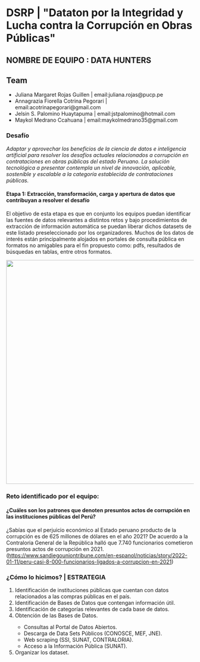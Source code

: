 # DSRP | "Dataton por la Integridad y Lucha contra la Corrupción en Obras Públicas"

## NOMBRE DE EQUIPO : **DATA HUNTERS**

## Team
<ul>
  <li>Juliana Margaret Rojas Guillen       | email:juliana.rojas@pucp.pe</li>
  <li>Annagrazia Fiorella Cotrina Pegorari | email:acotrinapegorari@gmail.com </li>
  <li>Jelsin S. Palomino Huaytapuma        | email:jstpalomino@hotmail.com </li>
  <li>Maykol Medrano Ccahuana              | email:maykolmedrano35@gmail.com</li>
 </ul>

### Desafío
<em>Adaptar y aprovechar los beneficios de la ciencia de datos e inteligencia artificial para resolver los desafíos actuales relacionados a corrupción en contrataciones en obras públicas del estado Peruano. La solución tecnológica a presentar contempla un nivel de innovación, aplicable, sostenible y escalable a la categoría establecida de contrataciones públicas.</em>

#### Etapa 1: Extracción, transformación, carga y apertura de datos que contribuyan a resolver el desafío
El objetivo de esta etapa es que en conjunto los equipos puedan identificar las fuentes de datos relevantes a distintos retos y bajo procedimientos de extracción de información automática se puedan liberar dichos datasets de este listado preseleccionado por los organizadores. Muchos de los datos de interés están principalmente alojados en portales de consulta pública en formatos no amigables para el fin propuesto como: pdfs, resultados de búsquedas en tablas, entre otros formatos.


 <p align="center">
  <img width="600" src='https://miro.medium.com/max/1400/1*CxVccbFGtv6W2qlq0A4hxw.png'>
</p>

### Reto identificado por el equipo:
#### **¿Cuáles son los patrones que denoten presuntos actos de corrupción en las instituciones públicas del Perú?**

¿Sabías que el perjuicio económico  al Estado peruano producto de la corrupción es de 625 millones de dólares en el año 2021? De acuerdo a la Contraloria General de la República halló que 7.740 funcionarios cometieron presuntos actos de corrupción en 2021. (https://www.sandiegouniontribune.com/en-espanol/noticias/story/2022-01-11/peru-casi-8-000-funcionarios-ligados-a-corrupcion-en-2021)

### ¿Cómo lo hicimos? | ESTRATEGIA

<ol>
<li> Identificación de instituciones públicas que cuentan con datos relacionados a las compras públicas en el país. </li>
<li> Identificación de Bases de Datos que contengan información útil. </li> 
<li> Identificación de categorías relevantes de cada base de datos. </li>
<li> Obtención de las Bases de Datos. </li>
 <ul>
  <li> Consultas al Portal de Datos Abiertos. </li>
  <li> Descarga de Data Sets Públicos (CONOSCE, MEF, JNE). </li>
  <li> Web scraping (SSI, SUNAT, CONTRALORIA). </li>
  <li> Acceso a la Información Pública (SUNAT). </li>
 </ul>
<li> Organizar los dataset. </li>
</ol>





